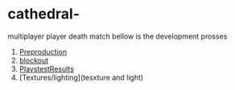 # cathedral-
multiplayer player death match
bellow is the development prosses


1. [Preproduction](https://github.com/Triplethreat36/cathedral-/blob/main/Preproduction)
2. [blockout](blockout.2)
3. [PlaystestResults](playstest)
4. [Textures/lighting](tesxture and light)
